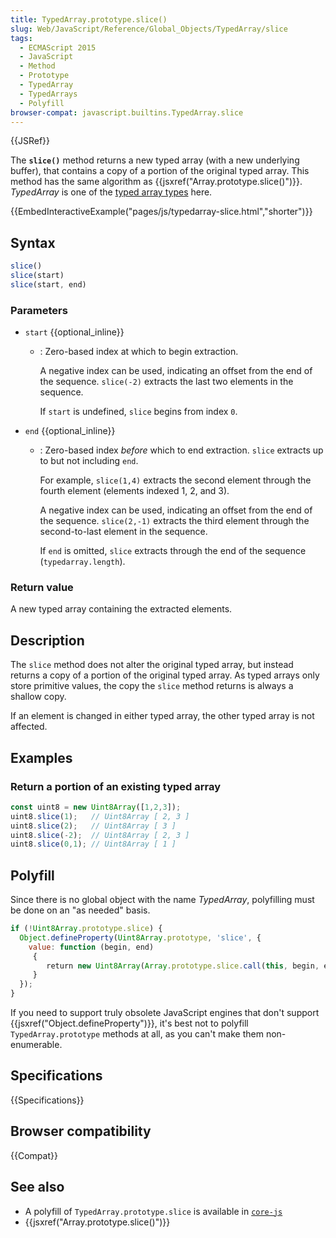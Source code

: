```yaml
---
title: TypedArray.prototype.slice()
slug: Web/JavaScript/Reference/Global_Objects/TypedArray/slice
tags:
  - ECMAScript 2015
  - JavaScript
  - Method
  - Prototype
  - TypedArray
  - TypedArrays
  - Polyfill
browser-compat: javascript.builtins.TypedArray.slice
---
```

{{JSRef}}

The **`slice()`** method returns a new typed array (with a new underlying
buffer), that contains a copy of a portion of the original typed array. This
method has the same algorithm as
{{jsxref("Array.prototype.slice()")}}. _TypedArray_ is one of the
[typed array types](/en-US/docs/Web/JavaScript/Reference/Global_Objects/TypedArray#typedarray_objects)
here.

{{EmbedInteractiveExample("pages/js/typedarray-slice.html","shorter")}}

## Syntax

```js
slice()
slice(start)
slice(start, end)
```

### Parameters

- `start` {{optional_inline}}

  - : Zero-based index at which to begin extraction.

    A negative index can be used, indicating an offset from the end of the
    sequence. `slice(-2)` extracts the last two elements in the sequence.

    If `start` is undefined, `slice` begins from index `0`.

- `end` {{optional_inline}}

  - : Zero-based index _before_ which to end extraction. `slice` extracts up to
    but not including `end`.

    For example, `slice(1,4)` extracts the second element through the fourth
    element (elements indexed 1, 2, and 3).

    A negative index can be used, indicating an offset from the end of the
    sequence. `slice(2,-1)` extracts the third element through the
    second-to-last element in the sequence.

    If `end` is omitted, `slice` extracts through the end of the sequence
    (`typedarray.length`).

### Return value

A new typed array containing the extracted elements.

## Description

The `slice` method does not alter the original typed array, but instead returns
a copy of a portion of the original typed array. As typed arrays only store
primitive values, the copy the `slice` method returns is always a shallow copy.

If an element is changed in either typed array, the other typed array is not
affected.

## Examples

### Return a portion of an existing typed array

```js
const uint8 = new Uint8Array([1,2,3]);
uint8.slice(1);   // Uint8Array [ 2, 3 ]
uint8.slice(2);   // Uint8Array [ 3 ]
uint8.slice(-2);  // Uint8Array [ 2, 3 ]
uint8.slice(0,1); // Uint8Array [ 1 ]
```

## Polyfill

Since there is no global object with the name _TypedArray_, polyfilling must be
done on an "as needed" basis.

```js
if (!Uint8Array.prototype.slice) {
  Object.defineProperty(Uint8Array.prototype, 'slice', {
    value: function (begin, end)
     {
        return new Uint8Array(Array.prototype.slice.call(this, begin, end));
     }
  });
}
```

If you need to support truly obsolete JavaScript engines that don't support
{{jsxref("Object.defineProperty")}}, it's best not to polyfill
`TypedArray.prototype` methods at all, as you can't make them non-enumerable.

## Specifications

{{Specifications}}

## Browser compatibility

{{Compat}}

## See also

- A polyfill of `TypedArray.prototype.slice` is available in
  [`core-js`](https://github.com/zloirock/core-js#ecmascript-typed-arrays)
- {{jsxref("Array.prototype.slice()")}}
